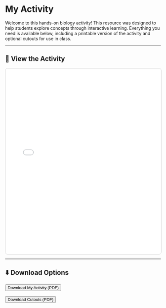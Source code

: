 # My Activity

Welcome to this hands-on biology activity! This resource was designed to help students explore concepts through interactive learning. Everything you need is available below, including a printable version of the activity and optional cutouts for use in class.

---

## 📄 View the Activity

<iframe src="../microbiology/files/my-activity.pdf" width="100%" height="600px" style="border: 1px solid #ccc; border-radius: 8px;">
    Your browser does not support embedded PDFs. Please download the file below.
</iframe>

---

## ⬇️ Download Options

<button onclick="confirmDownload('../microbiology/files/my-activity.pdf')">Download My Activity (PDF)</button>
<br><br>
<button onclick="confirmDownload('../microbiology/files/my-activity-cutouts.pdf')">Download Cutouts (PDF)</button>

<script>
function confirmDownload(fileUrl) {
    if (confirm('Do you want to download this file?')) {
        window.location.href = fileUrl;
    }
}
</script>

